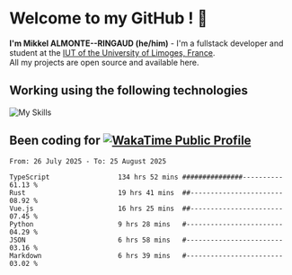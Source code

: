 # Welcome to my GitHub ! 🌃

**I'm Mikkel ALMONTE--RINGAUD (he/him)** - I'm a fullstack developer and student at the [IUT of the University of Limoges, France](https://iut.unilim.fr). \
All my projects are open source and available here.

## Working using the following technologies

![My Skills](https://skillicons.dev/icons?i=solidjs,pnpm,nodejs,ts,js,vercel,netlify,html,css,rust,astro,git,vue,md,electron,figma,github,bash,bun,cloudflare,py,tailwind,nginx,npm,tauri,vite,zig,yarn,windicss,dart,flutter,kotlin&theme=dark)

## Been coding for [![WakaTime Public Profile](https://wakatime.com/badge/user/0839e595-e07a-435c-8d59-ed95f2a3d6dd.svg?style=flat-square)](https://wakatime.com/@0839e595-e07a-435c-8d59-ed95f2a3d6dd)

<!--START_SECTION:waka-->

```plain
From: 26 July 2025 - To: 25 August 2025

TypeScript                 134 hrs 52 mins ###############----------   61.13 %
Rust                       19 hrs 41 mins  ##-----------------------   08.92 %
Vue.js                     16 hrs 25 mins  ##-----------------------   07.45 %
Python                     9 hrs 28 mins   #------------------------   04.29 %
JSON                       6 hrs 58 mins   #------------------------   03.16 %
Markdown                   6 hrs 39 mins   #------------------------   03.02 %
```

<!--END_SECTION:waka-->
